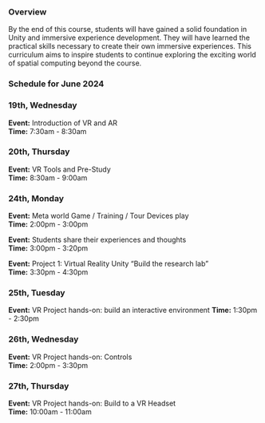 ### Overview
By the end of this course, students will have gained a solid foundation in Unity and immersive experience development. They will have learned the practical skills necessary to create their own immersive experiences. This curriculum aims to inspire students to continue exploring the exciting world of spatial computing beyond the course.

### Schedule for June 2024
### 19th, Wednesday
**Event:** Introduction of VR and AR  
**Time:** 7:30am - 8:30am  
### 20th, Thursday
**Event:** VR Tools and Pre-Study  
**Time:** 8:30am - 9:00am
### 24th, Monday
**Event:** Meta world Game / Training / Tour Devices play  
**Time:** 2:00pm - 3:00pm

**Event:** Students share their experiences and thoughts  
**Time:** 3:00pm - 3:20pm

**Event:** Project 1: Virtual Reality Unity “Build the research lab”  
**Time:** 3:30pm - 4:30pm
### 25th, Tuesday
**Event:** VR Project hands-on: build an interactive environment 
**Time:** 1:30pm - 2:30pm
### 26th, Wednesday
**Event:** VR Project hands-on: Controls  
**Time:** 2:00pm - 3:30pm
### 27th, Thursday
**Event:** VR Project hands-on: Build to a VR Headset  
**Time:** 10:00am - 11:00am
